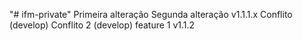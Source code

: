 "# ifm-private" 
Primeira alteração
Segunda alteração
v1.1.1.x
Conflito (develop)
Conflito 2 (develop)
feature 1
v1.1.2
